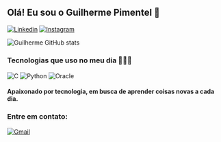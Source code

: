 ## Olá! Eu sou o Guilherme Pimentel 👋

[![Linkedin](https://img.shields.io/badge/LinkedIn-0077B5?style=for-the-badge&logo=linkedin&logoColor=white)](https://www.linkedin.com/in/guilherme-pimentel-b25295102/)
[![Instagram](https://img.shields.io/badge/Instagram-E4405F?style=for-the-badge&logo=instagram&logoColor=white)](https://www.instagram.com/guilherme_apb/)

![Guilherme GitHub stats](https://github-readme-stats.vercel.app/api?username=GuilhermeAPB&show_icons=true&theme=github_dark)

### Tecnologias que uso no meu dia 🧑🏻‍💻

<div style="display: inline_block">
    <img align="center" alt="C" src="https://img.shields.io/badge/C-00599C?style=for-the-badge&logo=c&logoColor=white" />
    <img align="center" alt="Python" src="https://img.shields.io/badge/Python-14354C?style=for-the-badge&logo=python&logoColor=white" />
    <img align="center" alt="Oracle" src="https://img.shields.io/badge/Oracle-F80000?style=for-the-badge&logo=Oracle&logoColor=white" />
</div>

#### Apaixonado por tecnologia, em busca de aprender coisas novas a cada dia.

### Entre em contato:
[![Gmail](https://img.shields.io/badge/Gmail-D14836?style=for-the-badge&logo=gmail&logoColor=white)](guilhermearrudapb@gmail.com)
